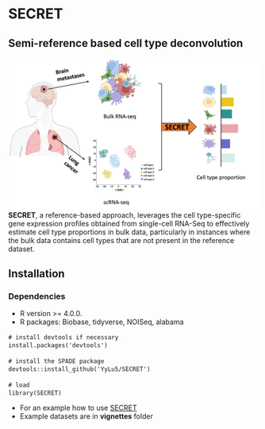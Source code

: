 # SECRET
## Semi-reference based cell type deconvolution
![](./SECRETdiagram.png)
**SECRET**, a reference-based approach, leverages the cell type-specific gene expression profiles obtained from single-cell RNA-Seq to effectively estimate cell type proportions in bulk data, particularly in instances where the bulk data contains cell types that are not present in the reference dataset.


## Installation

### Dependencies
- R version >= 4.0.0.
- R packages: Biobase, tidyverse, NOISeq, alabama

```{r}
# install devtools if necessary
install.packages('devtools')

# install the SPADE package
devtools::install_github('YyLu5/SECRET')

# load
library(SECRET)
```

- For an example how to use [SECRET](https://yylu5.github.io/SECRET/vignettes/Intro_to_SECRET.html)
- Example datasets are in **vignettes** folder
